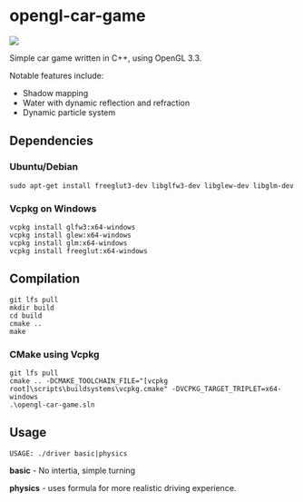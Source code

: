 # opengl-car-game

![](http://i.imgur.com/GGQdqUS.png)

Simple car game written in C++, using OpenGL 3.3.

Notable features include:
- Shadow mapping
- Water with dynamic reflection and refraction
- Dynamic particle system

## Dependencies

### Ubuntu/Debian
```
sudo apt-get install freeglut3-dev libglfw3-dev libglew-dev libglm-dev
```

### Vcpkg on Windows
```
vcpkg install glfw3:x64-windows
vcpkg install glew:x64-windows
vcpkg install glm:x64-windows
vcpkg install freeglut:x64-windows
```

## Compilation

```
git lfs pull
mkdir build
cd build
cmake ..
make
```

### CMake using Vcpkg
```
git lfs pull
cmake .. -DCMAKE_TOOLCHAIN_FILE="[vcpkg root]\scripts\buildsystems\vcpkg.cmake" -DVCPKG_TARGET_TRIPLET=x64-windows
.\opengl-car-game.sln
```

## Usage

```
USAGE: ./driver basic|physics
```
__basic__ - No intertia, simple turning

__physics__ - uses formula for more realistic driving experience.
